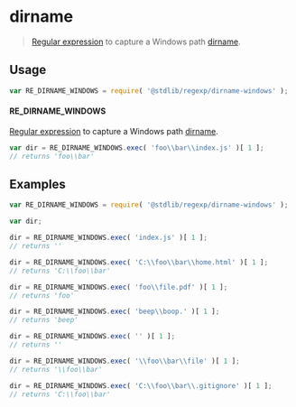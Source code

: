 # dirname

> [Regular expression][regexp] to capture a Windows path [dirname][dirname].


<!-- <usage> -->

## Usage

``` javascript
var RE_DIRNAME_WINDOWS = require( '@stdlib/regexp/dirname-windows' );
```

#### RE_DIRNAME_WINDOWS

[Regular expression][regexp] to capture a Windows path [dirname][dirname]. 

``` javascript
var dir = RE_DIRNAME_WINDOWS.exec( 'foo\\bar\\index.js' )[ 1 ];
// returns 'foo\\bar'
```

<!-- </usage> -->


<!-- <examples> -->

## Examples

``` javascript
var RE_DIRNAME_WINDOWS = require( '@stdlib/regexp/dirname-windows' );

var dir;

dir = RE_DIRNAME_WINDOWS.exec( 'index.js' )[ 1 ];
// returns ''

dir = RE_DIRNAME_WINDOWS.exec( 'C:\\foo\\bar\\home.html' )[ 1 ];
// returns 'C:\\foo\\bar'

dir = RE_DIRNAME_WINDOWS.exec( 'foo\\file.pdf' )[ 1 ];
// returns 'foo'

dir = RE_DIRNAME_WINDOWS.exec( 'beep\\boop.' )[ 1 ];
// returns 'beep'

dir = RE_DIRNAME_WINDOWS.exec( '' )[ 1 ];
// returns ''

dir = RE_DIRNAME_WINDOWS.exec( '\\foo\\bar\\file' )[ 1 ];
// returns '\\foo\\bar'

dir = RE_DIRNAME_WINDOWS.exec( 'C:\\foo\\bar\\.gitignore' )[ 1 ];
// returns 'C:\\foo\\bar'
```

<!-- </examples> -->


<!-- <links> -->

[regexp]: https://developer.mozilla.org/en-US/docs/Web/JavaScript/Guide/Regular_Expressions
[dirname]: https://en.wikipedia.org/wiki/Dirname

<!-- </links> -->
